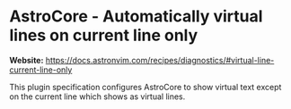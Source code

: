 # AstroCore - Automatically virtual lines on current line only

**Website:** <https://docs.astronvim.com/recipes/diagnostics/#virtual-line-current-line-only>

This plugin specification configures AstroCore to show virtual text except on the current line which shows as virtual lines.

<!-- vim: set ft=markdown: -->
